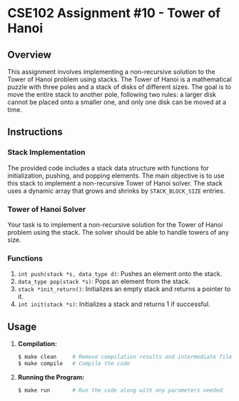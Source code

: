 # CSE102 Assignment #10 - Tower of Hanoi

## Overview

This assignment involves implementing a non-recursive solution to the Tower of Hanoi problem using stacks. The Tower of Hanoi is a mathematical puzzle with three poles and a stack of disks of different sizes. The goal is to move the entire stack to another pole, following two rules: a larger disk cannot be placed onto a smaller one, and only one disk can be moved at a time.

## Instructions

### Stack Implementation

The provided code includes a stack data structure with functions for initialization, pushing, and popping elements. The main objective is to use this stack to implement a non-recursive Tower of Hanoi solver. The stack uses a dynamic array that grows and shrinks by `STACK_BLOCK_SIZE` entries.

### Tower of Hanoi Solver

Your task is to implement a non-recursive solution for the Tower of Hanoi problem using the stack. The solver should be able to handle towers of any size.

### Functions

1. `int push(stack *s, data_type d)`: Pushes an element onto the stack.
2. `data_type pop(stack *s)`: Pops an element from the stack.
3. `stack *init_return()`: Initializes an empty stack and returns a pointer to it.
4. `int init(stack *s)`: Initializes a stack and returns 1 if successful.

## Usage

1. **Compilation:**
    ```bash
    $ make clean     # Remove compilation results and intermediate files
    $ make compile   # Compile the code
    ```

2. **Running the Program:**
    ```bash
    $ make run       # Run the code along with any parameters needed
    ```
